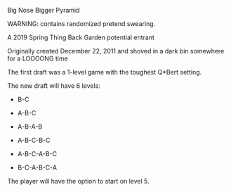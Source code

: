 Big Nose Bigger Pyramid

WARNING: contains randomized pretend swearing.

A 2019 Spring Thing Back Garden potential entrant

Originally created December 22, 2011 and shoved in a dark bin somewhere for a LOOOONG time

The first draft was a 1-level game with the toughest Q\*Bert setting.

The new draft will have 6 levels:

* B-C

* A-B-C

* A-B-A-B

* A-B-C-B-C

* A-B-C-A-B-C

* B-C-A-B-C-A

The player will have the option to start on level 5.